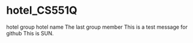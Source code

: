 # hotel_CS551Q
hotel group
hotel name
The last group member
This is a test message for github
This is SUN.